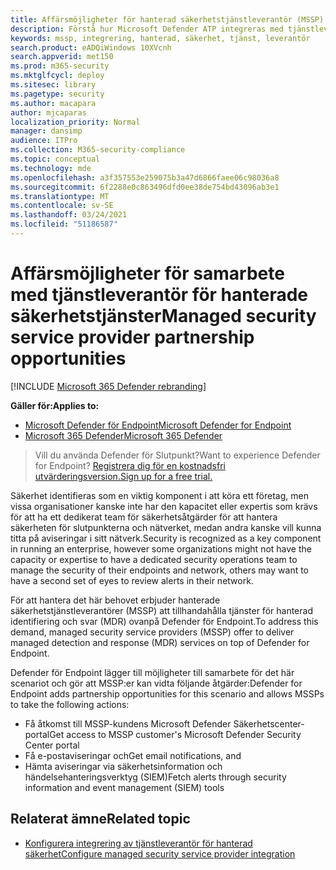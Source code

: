 ```yaml
---
title: Affärsmöjligheter för hanterad säkerhetstjänstleverantör (MSSP)
description: Förstå hur Microsoft Defender ATP integreras med tjänstleverantörer för hanterade säkerhetstjänster (MSSP)
keywords: mssp, integrering, hanterad, säkerhet, tjänst, leverantör
search.product: eADQiWindows 10XVcnh
search.appverid: met150
ms.prod: m365-security
ms.mktglfcycl: deploy
ms.sitesec: library
ms.pagetype: security
ms.author: macapara
author: mjcaparas
localization_priority: Normal
manager: dansimp
audience: ITPro
ms.collection: M365-security-compliance
ms.topic: conceptual
ms.technology: mde
ms.openlocfilehash: a3f357553e259075b3a47d6866faee06c98036a8
ms.sourcegitcommit: 6f2288e0c863496dfd0ee38de754bd43096ab3e1
ms.translationtype: MT
ms.contentlocale: sv-SE
ms.lasthandoff: 03/24/2021
ms.locfileid: "51186587"
---
```

# <a name="managed-security-service-provider-partnership-opportunities"></a><span data-ttu-id="4fc0d-104">Affärsmöjligheter för samarbete med tjänstleverantör för hanterade säkerhetstjänster</span><span class="sxs-lookup"><span data-stu-id="4fc0d-104">Managed security service provider partnership opportunities</span></span>

[!INCLUDE [Microsoft 365 Defender rebranding](../../includes/microsoft-defender.md)]

<span data-ttu-id="4fc0d-105">**Gäller för:**</span><span class="sxs-lookup"><span data-stu-id="4fc0d-105">**Applies to:**</span></span>
- [<span data-ttu-id="4fc0d-106">Microsoft Defender för Endpoint</span><span class="sxs-lookup"><span data-stu-id="4fc0d-106">Microsoft Defender for Endpoint</span></span>](https://go.microsoft.com/fwlink/p/?linkid=2154037)
- [<span data-ttu-id="4fc0d-107">Microsoft 365 Defender</span><span class="sxs-lookup"><span data-stu-id="4fc0d-107">Microsoft 365 Defender</span></span>](https://go.microsoft.com/fwlink/?linkid=2118804)


> <span data-ttu-id="4fc0d-108">Vill du använda Defender för Slutpunkt?</span><span class="sxs-lookup"><span data-stu-id="4fc0d-108">Want to experience Defender for Endpoint?</span></span> [<span data-ttu-id="4fc0d-109">Registrera dig för en kostnadsfri utvärderingsversion.</span><span class="sxs-lookup"><span data-stu-id="4fc0d-109">Sign up for a free trial.</span></span>](https://www.microsoft.com/microsoft-365/windows/microsoft-defender-atp?ocid=docs-mssp-support-abovefoldlink)


<span data-ttu-id="4fc0d-110">Säkerhet identifieras som en viktig komponent i att köra ett företag, men vissa organisationer kanske inte har den kapacitet eller expertis som krävs för att ha ett dedikerat team för säkerhetsåtgärder för att hantera säkerheten för slutpunkterna och nätverket, medan andra kanske vill kunna titta på aviseringar i sitt nätverk.</span><span class="sxs-lookup"><span data-stu-id="4fc0d-110">Security is recognized as a key component in running an enterprise, however some organizations might not have the capacity or expertise to have a dedicated security operations team to manage the security of their endpoints and network, others may want to have a second set of eyes to review alerts in their network.</span></span>


<span data-ttu-id="4fc0d-111">För att hantera det här behovet erbjuder hanterade säkerhetstjänstleverantörer (MSSP) att tillhandahålla tjänster för hanterad identifiering och svar (MDR) ovanpå Defender för Endpoint.</span><span class="sxs-lookup"><span data-stu-id="4fc0d-111">To address this demand, managed security service providers (MSSP) offer to deliver managed detection and response (MDR) services on top of Defender for Endpoint.</span></span> 


<span data-ttu-id="4fc0d-112">Defender för Endpoint lägger till möjligheter till samarbete för det här scenariot och gör att MSSP:er kan vidta följande åtgärder:</span><span class="sxs-lookup"><span data-stu-id="4fc0d-112">Defender for Endpoint adds partnership opportunities for this scenario and allows MSSPs to take the following actions:</span></span>

- <span data-ttu-id="4fc0d-113">Få åtkomst till MSSP-kundens Microsoft Defender Säkerhetscenter-portal</span><span class="sxs-lookup"><span data-stu-id="4fc0d-113">Get access to MSSP customer's Microsoft Defender Security Center portal</span></span>
- <span data-ttu-id="4fc0d-114">Få e-postaviseringar och</span><span class="sxs-lookup"><span data-stu-id="4fc0d-114">Get email notifications, and</span></span> 
- <span data-ttu-id="4fc0d-115">Hämta aviseringar via säkerhetsinformation och händelsehanteringsverktyg (SIEM)</span><span class="sxs-lookup"><span data-stu-id="4fc0d-115">Fetch alerts through security information and event management (SIEM) tools</span></span>


## <a name="related-topic"></a><span data-ttu-id="4fc0d-116">Relaterat ämne</span><span class="sxs-lookup"><span data-stu-id="4fc0d-116">Related topic</span></span>
- [<span data-ttu-id="4fc0d-117">Konfigurera integrering av tjänstleverantör för hanterad säkerhet</span><span class="sxs-lookup"><span data-stu-id="4fc0d-117">Configure managed security service provider integration</span></span>](configure-mssp-support.md)





